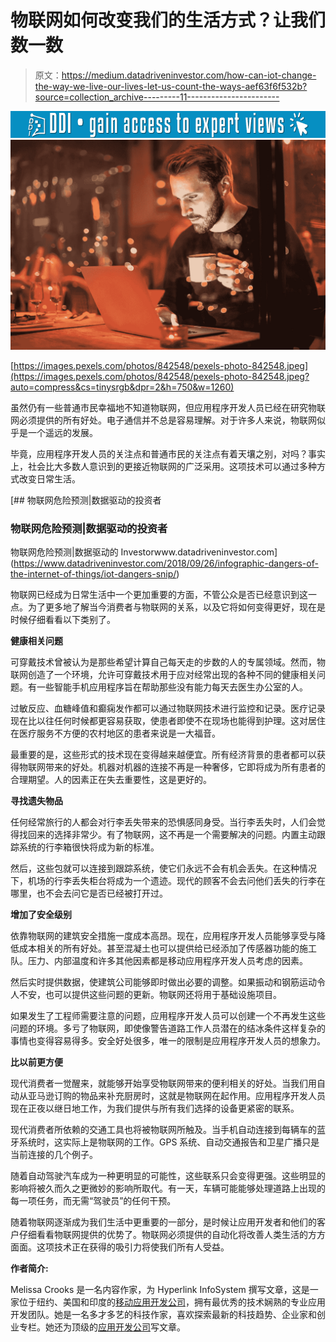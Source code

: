 # 物联网如何改变我们的生活方式？让我们数一数

> 原文：<https://medium.datadriveninvestor.com/how-can-iot-change-the-way-we-live-our-lives-let-us-count-the-ways-aef63f6f532b?source=collection_archive---------11----------------------->

[![](img/1fac666ef19851b1eafb90cb38e877a0.png)](http://www.track.datadriveninvestor.com/1B9E)![](img/be436d9647ad33264adaf3fd17fe719b.png)

[https://images.pexels.com/photos/842548/pexels-photo-842548.jpeg](https://images.pexels.com/photos/842548/pexels-photo-842548.jpeg?auto=compress&cs=tinysrgb&dpr=2&h=750&w=1260)

虽然仍有一些普通市民幸福地不知道物联网，但应用程序开发人员已经在研究物联网必须提供的所有好处。电子通信并不总是容易理解。对于许多人来说，物联网似乎是一个遥远的发展。

毕竟，应用程序开发人员的关注点和普通市民的关注点有着天壤之别，对吗？事实上，社会比大多数人意识到的更接近物联网的广泛采用。这项技术可以通过多种方式改变日常生活。

[](https://www.datadriveninvestor.com/2018/09/26/infographic-dangers-of-the-internet-of-things/iot-dangers-snip/) [## 物联网危险预测|数据驱动的投资者

### 物联网危险预测|数据驱动的投资者

物联网危险预测|数据驱动的 Investorwww.datadriveninvestor.com](https://www.datadriveninvestor.com/2018/09/26/infographic-dangers-of-the-internet-of-things/iot-dangers-snip/) 

物联网已经成为日常生活中一个更加重要的方面，不管公众是否已经意识到这一点。为了更多地了解当今消费者与物联网的关系，以及它将如何变得更好，现在是时候仔细看看以下类别了。

**健康相关问题**

可穿戴技术曾被认为是那些希望计算自己每天走的步数的人的专属领域。然而，物联网创造了一个环境，允许可穿戴技术用于应对经常出现的各种不同的健康相关问题。有一些智能手机应用程序旨在帮助那些没有能力每天去医生办公室的人。

过敏反应、血糖峰值和癫痫发作都可以通过物联网技术进行监控和记录。医疗记录现在比以往任何时候都更容易获取，使患者即使不在现场也能得到护理。这对居住在医疗服务不方便的农村地区的患者来说是一大福音。

最重要的是，这些形式的技术现在变得越来越便宜。所有经济背景的患者都可以获得物联网带来的好处。机器对机器的连接不再是一种奢侈，它即将成为所有患者的合理期望。人的因素正在失去重要性，这是更好的。

**寻找遗失物品**

任何经常旅行的人都会对行李丢失带来的恐惧感同身受。当行李丢失时，人们会觉得找回来的选择非常少。有了物联网，这不再是一个需要解决的问题。内置主动跟踪系统的行李箱很快将成为新的标准。

然后，这些包就可以连接到跟踪系统，使它们永远不会有机会丢失。在这种情况下，机场的行李丢失柜台将成为一个遗迹。现代的顾客不会去问他们丢失的行李在哪里，也不会去问它是否已经被打开过。

**增加了安全级别**

依靠物联网的建筑安全措施一度成本高昂。现在，应用程序开发人员能够享受与降低成本相关的所有好处。甚至混凝土也可以提供给已经添加了传感器功能的施工队。压力、内部温度和许多其他因素都是移动应用程序开发人员考虑的因素。

然后实时提供数据，使建筑公司能够即时做出必要的调整。如果振动和钢筋运动令人不安，也可以提供这些问题的更新。物联网还将用于基础设施项目。

如果发生了工程师需要注意的问题，应用程序开发人员可以创建一个不再发生这些问题的环境。多亏了物联网，即使像警告道路工作人员潜在的结冰条件这样复杂的事情也变得容易得多。安全好处很多，唯一的限制是应用程序开发人员的想象力。

**比以前更方便**

现代消费者一觉醒来，就能够开始享受物联网带来的便利相关的好处。当我们用自动从亚马逊订购的物品来补充厨房时，这就是物联网在起作用。应用程序开发人员现在正夜以继日地工作，为我们提供与所有我们选择的设备更紧密的联系。

现代消费者所依赖的交通工具也将被物联网所触及。当手机自动连接到每辆车的蓝牙系统时，这实际上是物联网的工作。GPS 系统、自动交通报告和卫星广播只是当前连接的几个例子。

随着自动驾驶汽车成为一种更明显的可能性，这些联系只会变得更强。这些明显的影响将被久而久之更微妙的影响所取代。有一天，车辆可能能够处理道路上出现的每一项任务，而无需“驾驶员”的任何干预。

随着物联网逐渐成为我们生活中更重要的一部分，是时候让应用开发者和他们的客户仔细看看物联网提供的优势了。物联网必须提供的自动化将改善人类生活的方方面面。这项技术正在获得的吸引力将使我们所有人受益。

**作者简介:**

Melissa Crooks 是一名内容作家，为 Hyperlink InfoSystem 撰写文章，这是一家位于纽约、美国和印度的[移动应用开发公司](https://www.hyperlinkinfosystem.com)，拥有最优秀的技术娴熟的专业应用开发团队。她是一名多才多艺的科技作家，喜欢探索最新的科技趋势、企业家和创业专栏。她还为顶级的[应用开发公司](https://topappdevelopmentcompanies.com)写文章。